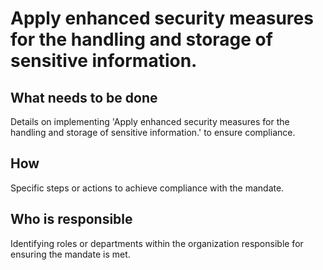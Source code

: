 # Apply enhanced security measures for the handling and storage of sensitive information.

## What needs to be done

Details on implementing 'Apply enhanced security measures for the handling and storage of sensitive information.' to ensure compliance.

## How

Specific steps or actions to achieve compliance with the mandate.

## Who is responsible

Identifying roles or departments within the organization responsible for ensuring the mandate is met.
